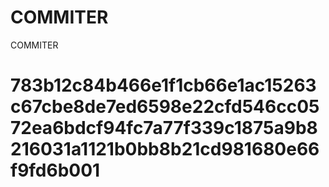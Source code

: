 # COMMITER
COMMITER






# 783b12c84b466e1f1cb66e1ac15263c67cbe8de7ed6598e22cfd546cc0572ea6bdcf94fc7a77f339c1875a9b8216031a1121b0bb8b21cd981680e66f9fd6b001

